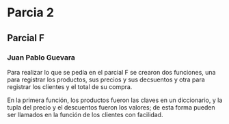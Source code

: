 # Parcia 2
## Parcial F
### Juan Pablo Guevara

Para realizar lo que se pedía en el parcial F se crearon dos funciones, una para registrar los productos, sus precios y sus decsuentos y otra para registrar los clientes y el total de su compra.

En la primera función, los productos fueron las claves en un diccionario, y la tupla del precio y el descuentos fueron los valores; de esta forma pueden ser llamados en la función de los clientes con facilidad.
